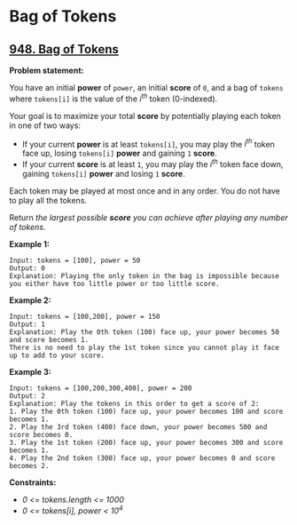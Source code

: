 # Bag of Tokens

## [948. Bag of Tokens](https://leetcode.com/problems/bag-of-tokens/)

**Problem statement:**

You have an initial **power** of `power`, an initial **score** of `0`, and a bag of `tokens` where `tokens[i]` is the value of the *i<sup>th</sup>* token (0-indexed).

Your goal is to maximize your total **score** by potentially playing each token in one of two ways:

* If your current **power** is at least `tokens[i]`, you may play the *i<sup>th</sup>* token face up, losing `tokens[i]` **power** and gaining `1` **score**.
* If your current **score** is at least `1`, you may play the *i<sup>th</sup>* token face down, gaining `tokens[i]` **power** and losing `1` **score**.

Each token may be played at most once and in any order. You do not have to play all the tokens.

Return *the largest possible **score** you can achieve after playing any number of tokens*.

**Example 1:**

```
Input: tokens = [100], power = 50
Output: 0
Explanation: Playing the only token in the bag is impossible because you either have too little power or too little score.
```

**Example 2:**

```
Input: tokens = [100,200], power = 150
Output: 1
Explanation: Play the 0th token (100) face up, your power becomes 50 and score becomes 1.
There is no need to play the 1st token since you cannot play it face up to add to your score.
```

**Example 3:**

```
Input: tokens = [100,200,300,400], power = 200
Output: 2
Explanation: Play the tokens in this order to get a score of 2:
1. Play the 0th token (100) face up, your power becomes 100 and score becomes 1.
2. Play the 3rd token (400) face down, your power becomes 500 and score becomes 0.
3. Play the 1st token (200) face up, your power becomes 300 and score becomes 1.
4. Play the 2nd token (300) face up, your power becomes 0 and score becomes 2.
```

**Constraints:**

* *0 <= tokens.length <= 1000*
* *0 <= tokens[i], power < 10<sup>4</sup>*
